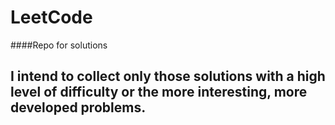 # LeetCode
####Repo for solutions

## I intend to collect only those solutions with a high level of difficulty or the more interesting, more developed problems.
